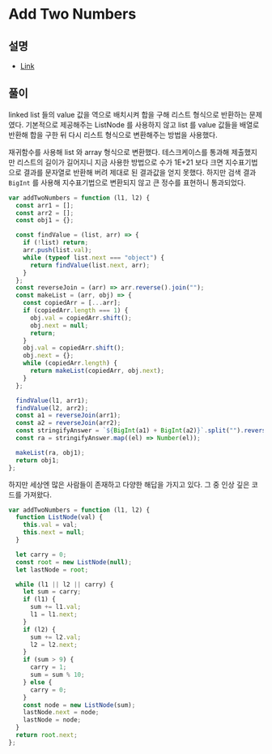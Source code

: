 # Add Two Numbers

## 설명

- [Link](https://leetcode.com/problems/add-two-numbers/)

## 풀이

linked list 들의 value 값을 역으로 배치시켜 합을 구해 리스트 형식으로 반환하는 문제였다. 기본적으로 제공해주는 ListNode 를 사용하지 않고 list 를 value 값들을 배열로 반환해 합을 구한 뒤 다시 리스트 형식으로 변환해주는 방법을 사용했다.

재귀함수를 사용해 list 와 array 형식으로 변환했다. 테스크케이스를 통과해 제출했지만 리스트의 길이가 길어지니 지금 사용한 방법으로 수가 1E+21 보다 크면 지수표기법으로 결과를 문자열로 반환해 버려 제대로 된 결과값을 얻지 못했다. 하지만 검색 결과 `BigInt` 를 사용해 지수표기법으로 변환되지 않고 큰 정수를 표현하니 통과되었다.

```js
var addTwoNumbers = function (l1, l2) {
  const arr1 = [];
  const arr2 = [];
  const obj1 = {};

  const findValue = (list, arr) => {
    if (!list) return;
    arr.push(list.val);
    while (typeof list.next === "object") {
      return findValue(list.next, arr);
    }
  };
  const reverseJoin = (arr) => arr.reverse().join("");
  const makeList = (arr, obj) => {
    const copiedArr = [...arr];
    if (copiedArr.length === 1) {
      obj.val = copiedArr.shift();
      obj.next = null;
      return;
    }
    obj.val = copiedArr.shift();
    obj.next = {};
    while (copiedArr.length) {
      return makeList(copiedArr, obj.next);
    }
  };

  findValue(l1, arr1);
  findValue(l2, arr2);
  const a1 = reverseJoin(arr1);
  const a2 = reverseJoin(arr2);
  const stringifyAnswer = `${BigInt(a1) + BigInt(a2)}`.split("").reverse();
  const ra = stringifyAnswer.map((el) => Number(el));

  makeList(ra, obj1);
  return obj1;
};
```

하지만 세상엔 많은 사람들이 존재하고 다양한 해답을 가지고 있다. 그 중 인상 깊은 코드를 가져왔다.

```js
var addTwoNumbers = function (l1, l2) {
  function ListNode(val) {
    this.val = val;
    this.next = null;
  }

  let carry = 0;
  const root = new ListNode(null);
  let lastNode = root;

  while (l1 || l2 || carry) {
    let sum = carry;
    if (l1) {
      sum += l1.val;
      l1 = l1.next;
    }
    if (l2) {
      sum += l2.val;
      l2 = l2.next;
    }
    if (sum > 9) {
      carry = 1;
      sum = sum % 10;
    } else {
      carry = 0;
    }
    const node = new ListNode(sum);
    lastNode.next = node;
    lastNode = node;
  }
  return root.next;
};
```
